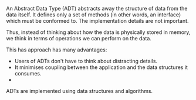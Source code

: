 An Abstract Data Type (ADT) abstracts away the structure of data from the data itself. It defines only a set of methods (in other words, an interface) which must be conformed to. The implementation details are not important.

Thus, instead of thinking about how the data is physically stored in memory[](), we think in terms of operations we can perform on the data. 

This has approach has many advantages:
- Users of ADTs don't have to think about distracting details.
- It minimises coupling between the application and the data structures it consumes.
- 



ADTs are implemented using data structures and algorithms.

